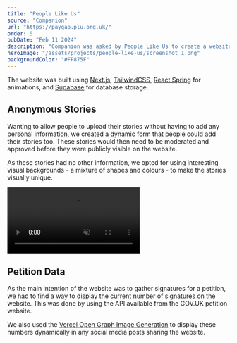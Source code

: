 ```yaml
---
title: "People Like Us"
source: "Companion"
url: "https://paygap.plu.org.uk/"
order: 5
pubDate: "Feb 11 2024"
description: "Companion was asked by People Like Us to create a website to help raise awareness and signings of their petition for mandatory reporting of the ethnicity pay gap. They wanted an interactive website which would allow people to anonymously report their stories, whilst encouraging people to sign the petition."
heroImage: "/assets/projects/people-like-us/screenshot_1.png"
backgroundColor: "#FF875F"
---
```


The website was built using [Next.js](https://nextjs.org), [TailwindCSS](https://tailwindcss.com), [React Spring](https://react-spring.dev) for animations, and [Supabase](https://supabase.com) for database storage.

## Anonymous Stories

Wanting to allow people to upload their stories without having to add any personal information, we created a dynamic form that people could add their stories too. These stories would then need to be moderated and approved before they were publicly visible on the website.

As these stories had no other information, we opted for using interesting visual backgrounds - a mixture of shapes and colours - to make the stories visually unique.

<video src="/assets/projects/people-like-us/video.mp4" autoplay muted loop></video>

## Petition Data

As the main intention of the website was to gather signatures for a petition, we had to find a way to display the current number of signatures on the website. This was done by using the API available from the GOV.UK petition website.

We also used the [Vercel Open Graph Image Generation](https://vercel.com/docs/functions/og-image-generation) to display these numbers dynamically in any social media posts sharing the website.
